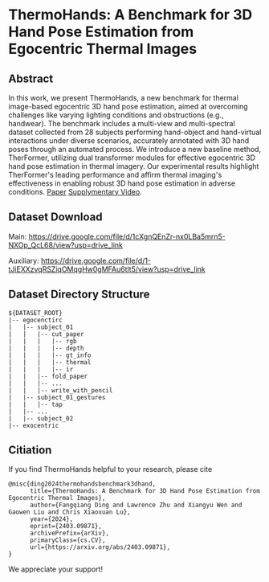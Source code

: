 # ThermoHands: A Benchmark for 3D Hand Pose Estimation from Egocentric Thermal Images

## Abstract
In this work, we present ThermoHands, a new benchmark for thermal image-based egocentric 3D hand pose estimation, aimed at overcoming challenges like varying lighting conditions and obstructions (e.g., handwear). The benchmark includes a multi-view and multi-spectral dataset collected from 28 subjects performing hand-object and hand-virtual interactions under diverse scenarios, accurately annotated with 3D hand poses through an automated process. We introduce a new baseline method, TherFormer, utilizing dual transformer modules for effective egocentric 3D hand pose estimation in thermal imagery. Our experimental results highlight TherFormer's leading performance and affirm thermal imaging's effectiveness in enabling robust 3D hand pose estimation in adverse conditions. [Paper](https://arxiv.org/abs/2403.09871) [Supplymentary Video](https://www.youtube.com/watch?v=-oXKspAEyhg).

## Dataset Download

Main: https://drive.google.com/file/d/1cXgnQEnZr-nx0LBa5mrn5-NXOp_QcL68/view?usp=drive_link

Auxiliary: https://drive.google.com/file/d/1-tJiEXXzvqRSZiqOMqgHw0gMFAu6tlt5/view?usp=drive_link

## Dataset Directory Structure
```
${DATASET_ROOT}
|-- egocenctirc
|   |-- subject_01
|   |   |-- cut_paper
|   |   |   |-- rgb
|   |   |   |-- depth
|   |   |   |-- gt_info
|   |   |   |-- thermal
|   |   |   |-- ir
|   |   |-- fold_paper
|   |   |-- ...
|   |   |-- write_with_pencil
|   |-- subject_01_gestures
|   |   |-- tap
|   |-- ...
|   |-- subject_02
|-- exocentric

```

## Citiation
If you find ThermoHands helpful to your research, please cite 
```
@misc{ding2024thermohandsbenchmark3dhand,
      title={ThermoHands: A Benchmark for 3D Hand Pose Estimation from Egocentric Thermal Images}, 
      author={Fangqiang Ding and Lawrence Zhu and Xiangyu Wen and Gaowen Liu and Chris Xiaoxuan Lu},
      year={2024},
      eprint={2403.09871},
      archivePrefix={arXiv},
      primaryClass={cs.CV},
      url={https://arxiv.org/abs/2403.09871}, 
}
```
We appreciate your support!

